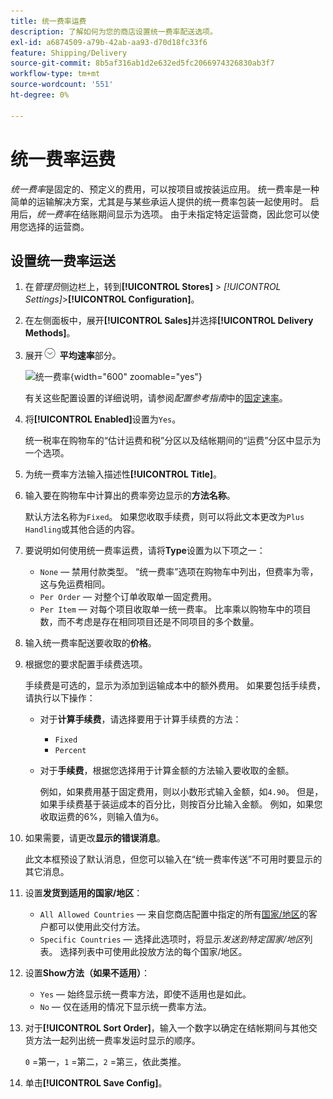 ```yaml
---
title: 统一费率运费
description: 了解如何为您的商店设置统一费率配送选项。
exl-id: a6874509-a79b-42ab-aa93-d70d18fc33f6
feature: Shipping/Delivery
source-git-commit: 8b5af316ab1d2e632ed5fc2066974326830ab3f7
workflow-type: tm+mt
source-wordcount: '551'
ht-degree: 0%

---
```


# 统一费率运费

_统一费率_&#x200B;是固定的、预定义的费用，可以按项目或按装运应用。 统一费率是一种简单的运输解决方案，尤其是与某些承运人提供的统一费率包装一起使用时。 启用后，_统一费率_&#x200B;在结账期间显示为选项。 由于未指定特定运营商，因此您可以使用您选择的运营商。

## 设置统一费率运送

1. 在&#x200B;_管理员_&#x200B;侧边栏上，转到&#x200B;**[!UICONTROL Stores]** > _[!UICONTROL Settings]_>**[!UICONTROL Configuration]**。

1. 在左侧面板中，展开&#x200B;**[!UICONTROL Sales]**&#x200B;并选择&#x200B;**[!UICONTROL Delivery Methods]**。

1. 展开![扩展选择器](../assets/icon-display-expand.png) **平均速率**&#x200B;部分。

   ![统一费率](../configuration-reference/sales/assets/delivery-methods-flat-rate.png){width="600" zoomable="yes"}

   有关这些配置设置的详细说明，请参阅&#x200B;_配置参考指南_&#x200B;中的[固定速率](../configuration-reference/sales/delivery-methods.md#flat-rate)。

1. 将&#x200B;**[!UICONTROL Enabled]**&#x200B;设置为`Yes`。

   统一税率在购物车的“估计运费和税”分区以及结帐期间的“运费”分区中显示为一个选项。

1. 为统一费率方法输入描述性&#x200B;**[!UICONTROL Title]**。

1. 输入要在购物车中计算出的费率旁边显示的&#x200B;**方法名称**。

   默认方法名称为`Fixed`。 如果您收取手续费，则可以将此文本更改为`Plus Handling`或其他合适的内容。

1. 要说明如何使用统一费率运费，请将&#x200B;**Type**&#x200B;设置为以下项之一：

   - `None` — 禁用付款类型。 “统一费率”选项在购物车中列出，但费率为零，这与免运费相同。
   - `Per Order` — 对整个订单收取单一固定费用。
   - `Per Item` — 对每个项目收取单一统一费率。 比率乘以购物车中的项目数，而不考虑是存在相同项目还是不同项目的多个数量。

1. 输入统一费率配送要收取的&#x200B;**价格**。

1. 根据您的要求配置手续费选项。

   手续费是可选的，显示为添加到运输成本中的额外费用。 如果要包括手续费，请执行以下操作：

   - 对于&#x200B;**计算手续费**，请选择要用于计算手续费的方法：

      - `Fixed`
      - `Percent`

   - 对于&#x200B;**手续费**，根据您选择用于计算金额的方法输入要收取的金额。

     例如，如果费用基于固定费用，则以小数形式输入金额，如`4.90`。 但是，如果手续费基于装运成本的百分比，则按百分比输入金额。 例如，如果您收取运费的6%，则输入值为`6`。

1. 如果需要，请更改&#x200B;**显示的错误消息**。

   此文本框预设了默认消息，但您可以输入在“统一费率传送”不可用时要显示的其它消息。

1. 设置&#x200B;**发货到适用的国家/地区**：

   - `All Allowed Countries` — 来自您商店配置中指定的所有[国家/地区](../getting-started/store-details.md#country-options)的客户都可以使用此交付方法。
   - `Specific Countries` — 选择此选项时，将显示&#x200B;_发送到特定国家/地区_&#x200B;列表。 选择列表中可使用此投放方法的每个国家/地区。

1. 设置&#x200B;**Show方法（如果不适用）**：

   - `Yes` — 始终显示统一费率方法，即使不适用也是如此。
   - `No` — 仅在适用的情况下显示统一费率方法。

1. 对于&#x200B;**[!UICONTROL Sort Order]**，输入一个数字以确定在结帐期间与其他交货方法一起列出统一费率发运时显示的顺序。

   `0` =第一，`1` =第二，`2` =第三，依此类推。

1. 单击&#x200B;**[!UICONTROL Save Config]**。
